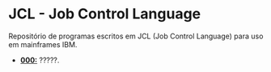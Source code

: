 # JCL - Job Control Language

Repositório de programas escritos em JCL (Job Control Language) para uso em mainframes IBM.  

<!--
* [000:](https://github.com/fermyno/mainframe/tree/main/JCL/000.txt)  
  **Descrição:** ?????.  
-->

* **[000:](https://github.com/fermyno/mainframe/tree/main/JCL/000.txt)** ?????.  

